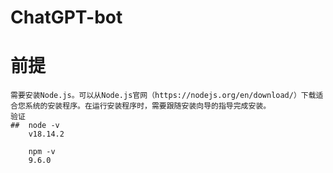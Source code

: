 # ChatGPT-bot

# 前提 
    需要安装Node.js。可以从Node.js官网（https://nodejs.org/en/download/）下载适合您系统的安装程序。在运行安装程序时，需要跟随安装向导的指导完成安装。
    验证
    ##  node -v
        v18.14.2

        npm -v
        9.6.0
